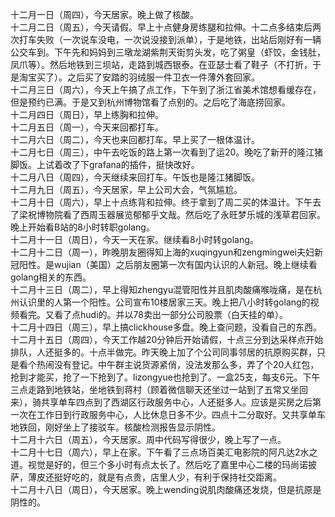 十二月一日（周四），今天居家。晚上做了核酸。</br>
十二月二日（周五），今天请假。早上十点健身房练腿和拉伸。十二点多结束后两次打车失败（一次说车没电，一次说没接到派单），于是地铁，出站后刚好有一辆公交车到。下午先和妈妈到三墩龙湖紫荆天街剪头发，吃了粥皇（虾饺，金钱肚，凤爪等）。然后地铁到三坝站，走路到城西银泰。在亚瑟士看了鞋子（不打折，于是淘宝买了）。之后买了安踏的羽绒服一件卫衣一件薄外套回家。</br>
十二月三日（周六），今天上午搞了点工作，下午到了浙江省美术馆想看缓存在，但是预约已满。于是又到杭州博物馆看了点别的。之后吃了海底捞回家。</br>
十二月四日（周日），早上练胸和拉伸。</br>
十二月五日（周一），今天来回都打车。</br>
十二月六日（周二），今天也来回都打车。早上买了一根体温计。</br>
十二月七日（周三），中午去吃饭的路上第一次看到了运20。晚吃了新开的隆江猪脚饭。上试着改了下grafana的插件，挺快改好。</br>
十二月八日（周四），今天继续来回打车。午饭也是隆江猪脚饭。</br>
十二月九日（周五），今天居家，早上公司大会，气氛尴尬。</br>
十二月十日（周六），早上十点练背和拉伸。终于拿到了周二买的体温计。下午去了梁祝博物院看了西周玉器展览郁郁乎文哉。然后吃了永旺梦乐城的浅草君回家。晚上开始看B站的8小时转职golang。</br>
十二月十一日（周日），今天一天在家。继续看8小时转golang。</br>
十二月十二日（周一），昨晚朋友圈得知上海的xuqingyun和zengmingwei夫妇新冠阳性。是wujian（美国）之后朋友圈第一次有国内认识的人新冠。晚上继续看golang相关的东西。</br>
十二月十三日（周二），早上得知zhengyu混管阳性并且肌肉酸痛喉咙痛，是在杭州认识里的人第一个阳性。公司宣布10楼居家三天。晚上把八小时转golang的视频看完。又看了点hudi的。并以78卖出一部分公司股票（白天挂的单）。</br>
十二月十四日（周三），早上搞clickhouse多盘。晚上查问题，没看自己的东西。</br>
十二月十五日（周四），今天工作越20分钟后开始请假，十点三分到达采样点开始排队，人还挺多的。十点半做完。昨天晚上加了个公司同事邻居的抗原购买群，只是看个热闹没有登记。中午群主说货源紧俏，没法发那么多，弄了个20人红包，抢到才能买，抢了一下抢到了。lizongyue也抢到了。一盒25支，每支6元。下午三点走路到地铁站，坐地铁到蒋村（顾着微信聊天还坐过一站到了五常又坐回来），骑共享单车四点到了西湖区行政服务中心，人还挺多人。应该是买房之后第一次在工作日到行政服务中心，人比休息日多不少。四点十二分取好。又共享单车地铁回，刚好坐上了接驳车。核酸检测报告显示阴性。</br>
十二月十六日（周五），今天居家。周中代码写得很少，晚上写了一点。</br>
十二月十七日（周六），早上在家。下午看了三点场百美汇电影院的阿凡达2水之道。视觉是好的，但三个多小时有点太长了。然后吃了嘉里中心二楼的玛尚诺披萨，薄皮还挺好吃的，就是有点贵，店里人少，有利于保持社交距离。</br>
十二月十八日（周日），今天居家。晚上wending说肌肉酸痛还发烧，但是抗原是阴性的。</br>
